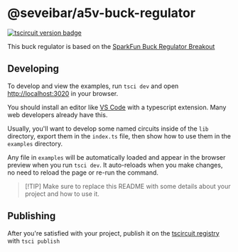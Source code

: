 # @seveibar/a5v-buck-regulator

[![tscircuit version badge](https://registry-api.tscircuit.com/badges/view?package_name=seveibar.arduino-nano)](https://registry.tscircuit.com/seveibar/a5v-buck-regulator)

This buck regulator is based on the [SparkFun Buck Regulator Breakout](https://www.sparkfun.com/products/21255)

## Developing

To develop and view the examples, run `tsci dev` and open [http://localhost:3020](http://localhost:3020) in your browser.

You should install an editor like [VS Code](https://code.visualstudio.com/) with a typescript extension. Many web developers already have this.

Usually, you'll want to develop some named circuits inside of the `lib` directory,
export them in the `index.ts` file, then show how to use them in the `examples` directory.

Any file in `examples` will be automatically loaded and appear in the browser preview when you run `tsci dev`. It auto-reloads when you make changes, no need to reload the page or re-run the command.

> [!TIP] Make sure to replace this README with some details about your project and how to use it.

## Publishing

After you're satisfied with your project, publish it on the [tscircuit registry](https://registry.tscircuit.com) with `tsci publish`
